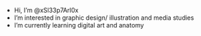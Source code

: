 -  Hi, I’m @xSl33p7Arl0x
- I’m interested in graphic design/ illustration and media studies 
-  I’m currently learning digital art and anatomy 

<!---
xSl33p7Arl0x/xSl33p7Arl0x is a ✨ special ✨ repository because its `README.md` (this file) appears on your GitHub profile.
You can click the Preview link to take a look at your changes.
--->
